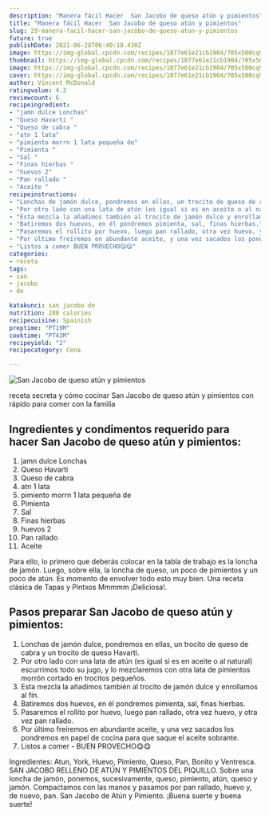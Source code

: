 ```yaml
---
description: "Manera fácil Hacer  San Jacobo de queso atún y pimientos"
title: "Manera fácil Hacer  San Jacobo de queso atún y pimientos"
slug: 29-manera-facil-hacer-san-jacobo-de-queso-atun-y-pimientos
future: true
publishDate: 2021-06-28T06:40:18.430Z
image: https://img-global.cpcdn.com/recipes/1077e61e21cb1904/705x500cq90/san-jacobo-de-queso-atun-y-pimientos-foto-principal.jpg
thumbnail: https://img-global.cpcdn.com/recipes/1077e61e21cb1904/705x500cq90/san-jacobo-de-queso-atun-y-pimientos-foto-principal.jpg
image: https://img-global.cpcdn.com/recipes/1077e61e21cb1904/705x500cq90/san-jacobo-de-queso-atun-y-pimientos-foto-principal.jpg
cover: https://img-global.cpcdn.com/recipes/1077e61e21cb1904/705x500cq90/san-jacobo-de-queso-atun-y-pimientos-foto-principal.jpg
author: Vincent McDonald
ratingvalue: 4.3
reviewcount: 6
recipeingredient:
- "jamn dulce Lonchas"
- "Queso Havarti "
- "Queso de cabra "
- "atn 1 lata"
- "pimiento morrn 1 lata pequeña de"
- "Pimienta "
- "Sal "
- "Finas hierbas "
- "huevos 2"
- "Pan rallado "
- "Aceite "
recipeinstructions:
- "Lonchas de jamón dulce, pondremos en ellas, un trocito de queso de cabra y un trocito de queso Havarti."
- "Por otro lado con una lata de atún (es igual si es en aceite o al natural) escurrimos todo su jugo, y lo mezclaremos con otra lata de pimientos morrón cortado en trocitos pequeños."
- "Esta mezcla la añadimos también al trocito de jamón dulce y enrollamos al fín."
- "Batiremos dos huevos, en él pondremos pimienta, sal, finas hierbas."
- "Pasaremos el rollito por huevo, luego pan rallado, otra vez huevo, y otra vez pan rallado."
- "Por último freíremos en abundante aceite, y una vez sacados los pondremos en papel de cocina para que saque el aceite sobrante."
- "Listos a comer BUEN PROVECHO😋😋"
categories:
- receta
tags:
- san
- jacobo
- de

katakunci: san jacobo de 
nutrition: 288 calories
recipecuisine: Spainish
preptime: "PT19M"
cooktime: "PT43M"
recipeyield: "2"
recipecategory: Cena

---
```



![San Jacobo de queso atún y pimientos](https://img-global.cpcdn.com/recipes/1077e61e21cb1904/705x500cq90/san-jacobo-de-queso-atun-y-pimientos-foto-principal.jpg)

receta secreta y cómo cocinar San Jacobo de queso atún y pimientos con rápido para comer con la familia

<!--inarticleads1-->

## Ingredientes y condimentos requerido para hacer San Jacobo de queso atún y pimientos:

1. jamn dulce Lonchas
1. Queso Havarti 
1. Queso de cabra 
1. atn 1 lata
1. pimiento morrn 1 lata pequeña de
1. Pimienta 
1. Sal 
1. Finas hierbas 
1. huevos 2
1. Pan rallado 
1. Aceite 

Para ello, lo primero que deberás colocar en la tabla de trabajo es la loncha de jamón. Luego, sobre ella, la loncha de queso, un poco de pimientos y un poco de atún. Es momento de envolver todo esto muy bien. Una receta clásica de Tapas y Pintxos Mmmmm ¡Deliciosa!. 

<!--inarticleads2-->

## Pasos preparar San Jacobo de queso atún y pimientos:

1. Lonchas de jamón dulce, pondremos en ellas, un trocito de queso de cabra y un trocito de queso Havarti.
1. Por otro lado con una lata de atún (es igual si es en aceite o al natural) escurrimos todo su jugo, y lo mezclaremos con otra lata de pimientos morrón cortado en trocitos pequeños.
1. Esta mezcla la añadimos también al trocito de jamón dulce y enrollamos al fín.
1. Batiremos dos huevos, en él pondremos pimienta, sal, finas hierbas.
1. Pasaremos el rollito por huevo, luego pan rallado, otra vez huevo, y otra vez pan rallado.
1. Por último freíremos en abundante aceite, y una vez sacados los pondremos en papel de cocina para que saque el aceite sobrante.
1. Listos a comer - BUEN PROVECHO😋😋


Ingredientes: Atun, York, Huevo, Pimiento, Queso, Pan, Bonito y Ventresca. SAN JACOBO RELLENO DE ATÚN Y PIMIENTOS DEL PIQUILLO. Sobre una loncha de jamón, ponemos, sucesivamente, queso, pimiento, atún, queso y jamón. Compactamos con las manos y pasamos por pan rallado, huevo y, de nuevo, pan. San Jacobo de Atún y Pimiento. 
¡Buena suerte y buena suerte!

